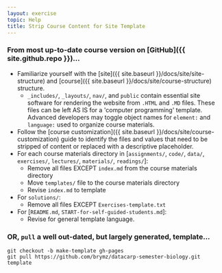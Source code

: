 ```yaml
---
layout: exercise
topic: Help
title: Strip Course Content for Site Template
---
```


### From most up-to-date course version on [GitHub]({{ site.github.repo }})...

- Familiarize yourself with the [site]({{ site.baseurl }}/docs/site/site-structure) and [course]({{ site.baseurl }}/docs/site/course-structure) structure.
  - `_includes/`, `_layouts/`, `nav/`, and `public` contain essential site 
software for rendering the website from `.HTML` and `.MD` files. These files can 
be left AS IS for a 'computer programming' template. Advanced developers may 
toggle object names for `element:` and `language:` used to organize course 
materials.
- Follow the [course customization]({{ site.baseurl }}/docs/site/course-customization) guide to identify the files and values that need to be stripped 
of content or replaced with a descriptive placeholder. 
- For each course materials directory in [`assignments/`, `code/`, `data/`, `exercises/`, `lectures/`, `materials/`, `readings/`]:
  - Remove all files EXCEPT `index.md` from the course materials directory
  - Move `templates/` file to the course materials directory
  - Revise `index.md` to template
- For `solutions/`:
  - Remove all files EXCEPT `Exercises-template.txt`
- For [`README.md`, `START-for-self-guided-students.md`]:
  - Revise for general template language.

### OR, `pull` a well out-dated, but largely generated, template...

```
git checkout -b make-template gh-pages
git pull https://github.com/brymz/datacarp-semester-biology.git template
```

